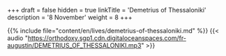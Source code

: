 +++
draft = false
hidden = true
linkTitle = 'Demetrius of Thessaloniki'
description = '8 November'
weight = 8
+++

{{% include file="content/en/lives/demetrius-of-thessaloniki.md" %}}
{{< audio "https://orthodoxy.sgp1.cdn.digitaloceanspaces.com/fr-augustin/DEMETRIUS_OF_THESSALONIKI.mp3" >}}
